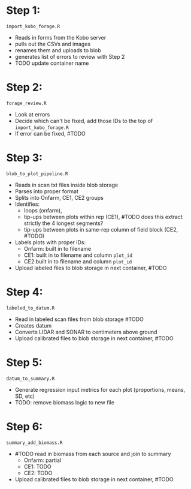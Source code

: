 # Step 1:
`import_kobo_forage.R`
 - Reads in forms from the Kobo server
 - pulls out the CSVs and images
 - renames them and uploads to blob
 - generates list of errors to review with Step 2
 - TODO update container name
 
# Step 2:
`forage_review.R`
 - Look at errors
 - Decide which can't be fixed, add those IDs to the top of `import_kobo_forage.R`
 - If error can be fixed, #TODO
 
# Step 3:
`blob_to_plot_pipeline.R`
 - Reads in scan txt files inside blob storage
 - Parses into proper format
 - Splits into Onfarm, CE1, CE2 groups
 - Identifies: 
    - loops (onfarm), 
    - tip-ups between plots within rep (CE1), #TODO does this extract strictly the 4 longest segments?
    - tip-ups between plots in same-rep column of field block (CE2, #TODO)
 - Labels plots with proper IDs:
   - Onfarm: built in to filename
   - CE1: built in to filename and column `plot_id`
   - CE2:built in to filename and column `plot_id`
 - Upload labeled files to blob storage in next container, #TODO

# Step 4:
`labeled_to_datum.R`
 - Read in labeled scan files from blob storage #TODO
 - Creates datum
 - Converts LIDAR and SONAR to centimeters above ground
 - Upload calibrated files to blob storage in next container, #TODO

# Step 5:
`datum_to_summary.R`
 - Generate regression input metrics for each plot (proportions, means, SD, etc)
 - TODO: remove biomass logic to new file
 
# Step 6:
`summary_add_biomass.R`
 - #TODO read in biomass from each source and join to summary
   - Onfarm: partial
   - CE1: TODO
   - CE2: TODO
 - Upload calibrated files to blob storage in next container, #TODO
